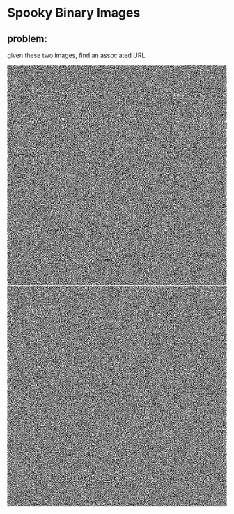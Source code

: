 # Spooky Binary Images

## problem:
given these two images, find an associated URL

![one image with a whole bunch of black and white pixels](./0.png "a lot of black and white pixels")
![another iamge with a whole bunch of black and white pixels](./1.png "wow, more black and white pixels")
